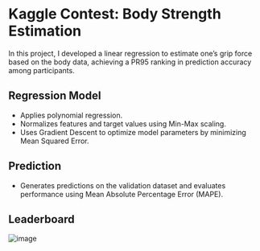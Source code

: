 # Kaggle Contest: Body Strength Estimation

In this project, I developed a linear regression to estimate one’s grip force based on the body data, achieving a PR95 ranking in prediction accuracy among participants.

## Regression Model 
- Applies polynomial regression.  
- Normalizes features and target values using Min-Max scaling.  
- Uses Gradient Descent to optimize model parameters by minimizing Mean Squared Error.  

## Prediction
- Generates predictions on the validation dataset and evaluates performance using Mean Absolute Percentage Error (MAPE).  

## Leaderboard
![image](https://github.com/user-attachments/assets/7e802e97-2b97-4d3c-9cc9-9279129534c3)
